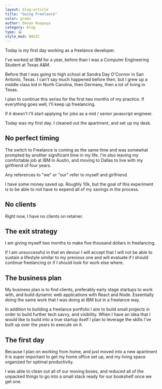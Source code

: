 ```yaml
---
layout: blog-article
title: "Going Freelance"
color: green
author: Devan Huapaya
category: blog
type: 😀
style_mod: BASIC
---
```


Today is my first day working as a freelance developer.

I've worked at IBM for a year, before than I was a Computer Engineering Student at Texas A&M.

Before that I was going to high school at Sandra Day O'Connor in San Antonio,
Texas. I can't say much happened before then, but I grew up a middle class kid
in North Carolina, then  Germany, then a lot of living in Texas.

I plan to continue this series for the first two months of my practice. If
everything goes well, I'll keep up freelancing.

If it doesn't I'll start applying for jobs as a mid / senior javascript engineer.

Today was my first day. I cleaned out the apartment, and set up my desk.

## No perfect timing

The switch to Freelance is coming as the same time and was somewhat prompted by
another significant time in my life. I'm also leaving my comfortable job at IBM
in Austin, and moving to Dallas to live with my girlfriend of four years.

Any references to "we" or "our" refer to myself and girlfriend.

I have some money saved up. Roughly 10k, but the goal of this experiment is to be
able to not have to expend all of my savings in the process.

## No clients

Right now, I have no clients on retainer.

## The exit strategy

I am giving myself two months to make five thousand dollars in freelancing.

If I am unsuccessful in that en devour I will accept that I will not be able to
sustain a lifestyle similar to my previous one and will evaluate if I should
continue freelancing or if I should look for work else where.

## The business plan

My business plan is to find clients, preferably early stage startups to work
with, and build dynamic web applications with React and Node. Essentially doing
the same work that I was doing at IBM but in a freelance way.

In addition to building a freelance portfolio I aim to build small projects in
order to build further tech savvy, and visibility. When I have an idea that I would
like to build into a true startup itself I plan to leverage the skills I've
built up over the years to execute on it.

## The first day

Because I plan on working from home, and just moved into a new apartment it is
super important to get my home office set up, and my living space organized for
optimal productivity.

I was able to clean out all of our moving boxes, and reduced all of the unpacked
things to go into a small stack ready for our bookshelf once we get one.

